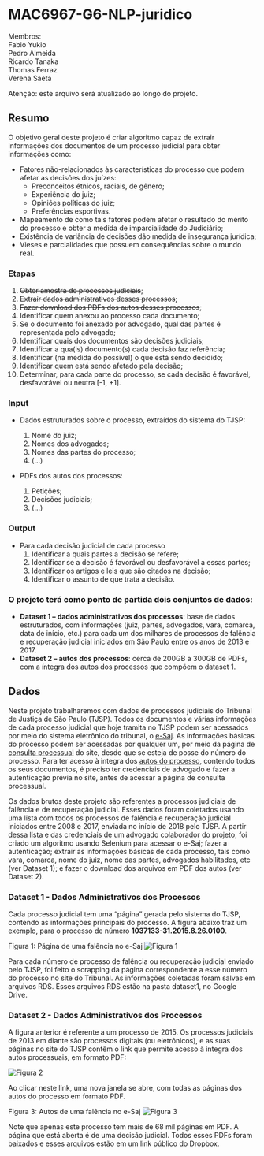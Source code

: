 # MAC6967-G6-NLP-juridico

Membros:  
Fabio Yukio  
Pedro Almeida  
Ricardo Tanaka  
Thomas Ferraz  
Verena Saeta  

Atenção: este arquivo será atualizado ao longo do projeto.

## Resumo

O objetivo geral deste projeto é criar algoritmo capaz de extrair informações dos documentos de um processo judicial para obter informações como:
- Fatores não-relacionados às características do processo que podem afetar as decisões dos juízes:
  - Preconceitos étnicos, raciais, de gênero;
  - Experiência do juiz;
  - Opiniões políticas do juiz;
  - Preferências esportivas.
- Mapeamento de como tais fatores podem afetar o resultado do mérito do processo e obter a medida de imparcialidade do Judiciário;
- Existência de variância de decisões dão medida de insegurança jurídica;
- Vieses e parcialidades que possuem consequências sobre o mundo real.

### Etapas

1. ~~Obter amostra de processos judiciais~~;
2. ~~Extrair dados administrativos desses processos~~;
3. ~~Fazer download dos PDFs dos autos desses processos~~;
4. Identificar quem anexou ao processo cada documento;
5. Se o documento foi anexado por advogado, qual das partes é representada pelo advogado;
6. Identificar quais dos documentos são decisões judiciais;
7. Identificar a qua(is) documento(s) cada decisão faz referência;
8. Identificar (na medida do possível) o que está sendo decidido;
9. Identificar quem está sendo afetado pela decisão;
10. Determinar, para cada parte do processo, se cada decisão é favorável, desfavorável ou neutra [-1, +1].

### Input  
- Dados estruturados sobre o processo, extraídos do sistema do TJSP:
  1. Nome do juiz;
  2. Nomes dos advogados;
  3. Nomes das partes do processo;
  4. (...)
  
- PDFs dos autos dos processos:
  1. Petições;
  2. Decisões judiciais;
  3.  (...)
  
### Output
- Para cada decisão judicial de cada processo
  1. Identificar a quais partes a decisão se refere;
  2. Identificar se a decisão é favorável ou desfavorável a essas partes;
  3. Identificar os artigos e leis que são citados na decisão;
  4. Identificar o assunto de que trata a decisão.

### O projeto terá como ponto de partida dois conjuntos de dados:

- **Dataset 1 – dados administrativos dos processos**: base de dados estruturados, com informações (juiz, partes, advogados, vara, comarca, data de início, etc.) para cada um dos milhares de processos de falência e recuperação judicial iniciados em São Paulo entre os anos de 2013 e 2017.
- **Dataset 2 – autos dos processos**: cerca de 200GB a 300GB de PDFs, com a íntegra dos autos dos processos que compõem o dataset 1.

## Dados

Neste projeto trabalharemos com dados de processos judiciais do Tribunal de Justiça de São Paulo (TJSP). Todos os documentos e várias informações de cada processo judicial que hoje tramita no TJSP podem ser acessados por meio do sistema eletrônico do tribunal, o [e-Saj](https://esaj.tjsp.jus.br/). As informações básicas do processo podem ser acessadas por qualquer um, por meio da página de [consulta processual](https://esaj.tjsp.jus.br/cpopg/open.do) do site, desde que se esteja de posse do número do processo. Para ter acesso à integra dos [autos do processo](https://pt.wikipedia.org/wiki/Autos_processuais), contendo todos os seus documentos, é preciso ter credenciais de advogado e fazer a autenticação prévia no site, antes de acessar a página de consulta processual.

Os dados brutos deste projeto são referentes a processos judiciais de falência e de recuperação judicial. Esses dados foram coletados usando uma lista com todos os processos de falência e recuperação judicial iniciados entre 2008 e 2017, enviada no início de 2018 pelo TJSP. A partir dessa lista e das credenciais de um advogado colaborador do projeto, foi criado um algoritmo usando Selenium para acessar o e-Saj; fazer a autenticação; extrair as informações básicas de cada processo, tais como vara, comarca, nome do juiz, nome das partes, advogados habilitados, etc (ver Dataset 1); e fazer o download dos arquivos em PDF dos autos (ver Dataset 2).

### Dataset 1 - Dados Administrativos dos Processos

Cada processo judicial tem uma “página” gerada pelo sistema do TJSP, contendo as informações principais do processo. A figura abaixo traz um exemplo, para o processo de número **1037133-31.2015.8.26.0100**.

Figura 1: Página de uma falência no e-Saj
![Figura 1](assets/fig1.png)

Para cada número de processo de falência ou recuperação judicial enviado pelo TJSP, foi feito o scrapping da página correspondente a esse número do processo no site do Tribunal. As informações coletadas foram salvas em arquivos RDS. Esses arquivos RDS estão na pasta dataset1, no Google Drive.

### Dataset 2 - Dados Administrativos dos Processos
A figura anterior é referente a um processo de 2015. Os processos judiciais de 2013 em diante são processos digitais (ou eletrônicos), e as suas páginas no site do TJSP contêm o link que permite acesso à integra dos autos processuais, em formato PDF:

![Figura 2](assets/fig2.png)

Ao clicar neste link, uma nova janela se abre, com todas as páginas dos autos do processo em formato PDF.

Figura 3: Autos de uma falência no e-Saj
![Figura 3](assets/fig3.png)

Note que apenas este processo tem mais de 68 mil páginas em PDF. A página que está aberta é de uma decisão judicial. Todos esses PDFs foram baixados e esses arquivos estão em um link público do Dropbox.